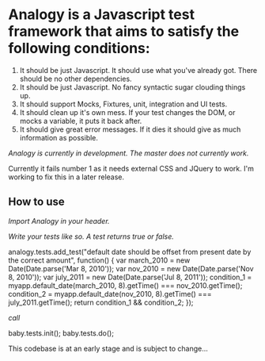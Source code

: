 Analogy is a Javascript test framework that aims to satisfy the following conditions:
=====================================================================================

1. It should be just Javascript. It should use what you've already got. There should be no other dependencies.
2. It should be just Javascript. No fancy syntactic sugar clouding things up.
3. It should support Mocks, Fixtures, unit, integration and UI tests.
4. It should clean up it's own mess. If your test changes the DOM, or mocks a variable, it puts it back after.
5. It should give great error messages. If it dies it should give as much information as possible.

_Analogy is currently in development. The master does not currently work._

Currently it fails number 1 as it needs external CSS and JQuery to work. I'm working to fix this in a later release.

How to use
----------

*Import Analogy in your header.*

  <script src="baby.js" type="text/javascript" charset="utf-8"></script>
  <link href="analogy.css" rel="stylesheet" media="screen" charset="utf-8" />

*Write your tests like so. A test returns true or false.*

  analogy.tests.add_test("default date should be offset from present date by the correct amount", function() {
    var march_2010 = new Date(Date.parse('Mar 8, 2010'));
    var nov_2010 = new Date(Date.parse('Nov 8, 2010'));
    var july_2011 = new Date(Date.parse('Jul 8, 2011'));
    condition_1 = myapp.default_date(march_2010, 8).getTime() === nov_2010.getTime();
    condition_2 = myapp.default_date(nov_2010, 8).getTime() === july_2011.getTime();
    return condition_1 && condition_2;
  });

*call*

  baby.tests.init();
  baby.tests.do();

This codebase is at an early stage and is subject to change...